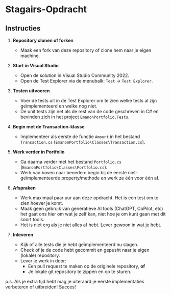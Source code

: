 # Stagairs-Opdracht

## Instructies

1. **Repository clonen of forken**
   - Maak een fork van deze repository of clone hem naar je eigen machine.

2. **Start in Visual Studio**
   - Open de solution in Visual Studio Community 2022.
   - Open de Test Explorer via de menubalk: `Test` -> `Test Explorer`.

3. **Testen uitvoeren**
   - Voer de tests uit in de Test Explorer om te zien welke tests al zijn geïmplementeerd en welke nog niet.
   - De unit tests zijn net als de rest van de code geschreven in C# en bevinden zich in het project `EmanonPortfolio.Tests`.

4. **Begin met de Transaction-klasse**
   - Implementeer als eerste de functie `Amount` in het bestand `Transaction.cs` (`EmanonPortfolio\Classes\Transaction.cs`).

5. **Werk verder in Portfolio**
   - Ga daarna verder met het bestand `Portfolio.cs` (`EmanonPortfolio\Classes\Portfolio.cs`).
   - Werk van boven naar beneden: begin bij de eerste niet-geïmplementeerde property/methode en werk ze één voor één af.

6. **Afspraken**
   - Werk maximaal paar uur aan deze opdracht. Het is een test om te zien hoever je komt.
   - Maak geen gebruik van generatieve AI tools (ChatGPT, CoPilot, etc) het gaat ons hier om wat je zelf kan, niet hoe je om kunt gaan met dit soort tools.
   - Het is niet erg als je niet alles af hebt. Lever gewoon in wat je hebt.

7. **Inleveren**
   - Kijk of alle tests die je hebt geïmplementeerd nu slagen.
   - Check of je de code hebt gecommit en gepusht naar je eigen (lokale) repository.
   - Lever je werk in door:
     - Een pull request te maken op de originele repository, **of**
     - Je lokale git repository te zippen en op te sturen.

p.s. Als je extra tijd hebt mag je uiteraard je eerste implementaties verbeteren of uitbreiden!
Succes!
